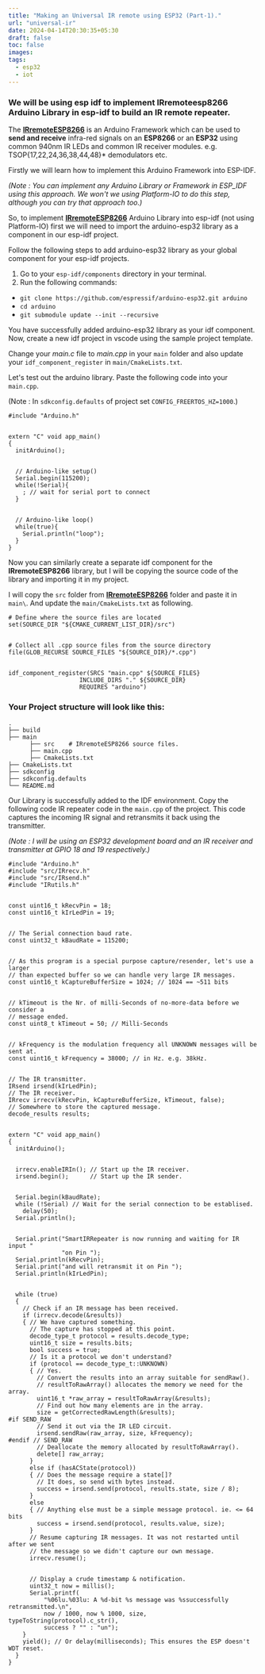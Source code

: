 ```yaml
---
title: "Making an Universal IR remote using ESP32 (Part-1)."
url: "universal-ir"
date: 2024-04-14T20:30:35+05:30
draft: false
toc: false
images:
tags:
  - esp32
  - iot
---
```



### We will be using esp idf to implement IRremoteesp8266 Arduino Library in esp-idf to build an IR remote repeater.


The [**IRremoteESP8266**](https://github.com/crankyoldgit/IRremoteESP8266) is an Arduino Framework which can be used to **send and receive** infra-red signals on an **ESP8266** or an **ESP32** using common 940nm IR LEDs and common IR receiver modules. e.g. TSOP{17,22,24,36,38,44,48}* demodulators etc.


Firstly we will learn how to implement this Arduino Framework into ESP-IDF.


*(Note : You can implement any Arduino Library or Framework in ESP_IDF using this approach. We won't we using Platform-IO to do this step, although you can try that approach too.)*


So, to implement [**IRremoteESP8266**](https://github.com/crankyoldgit/IRremoteESP8266) Arduino Library into esp-idf (not using Platform-IO) first we will need to import the arduino-esp32 library as a component in our esp-idf project.


Follow the following steps to add arduino-esp32 library as your global component for your esp-idf projects.
1. Go to your `esp-idf/components` directory in your terminal.
2. Run the following commands:
  - `git clone https://github.com/espressif/arduino-esp32.git arduino`
  - `cd arduino`
  - `git submodule update --init --recursive`


You have successfully added arduino-esp32 library as your idf component.
Now, create a new idf project in vscode using the sample project template.


Change your *main.c* file to *main.cpp* in your `main` folder and also update your `idf_component_register` in `main/CmakeLists.txt`.


Let's test out the arduino library. Paste the following code into your `main.cpp`.


(Note : In `sdkconfig.defaults` of project set `CONFIG_FREERTOS_HZ=1000`.)


```
#include "Arduino.h"


extern "C" void app_main()
{
  initArduino();


  // Arduino-like setup()
  Serial.begin(115200);
  while(!Serial){
    ; // wait for serial port to connect
  }


  // Arduino-like loop()
  while(true){
    Serial.println("loop");
  }
}
```


Now you can similarly create a separate idf component for the **IRremoteESP8266** library, but I will be copying the source code of the library and importing it in my project.


I will copy the `src` folder from [**IRremoteESP8266**](https://github.com/crankyoldgit/IRremoteESP8266) folder and paste it in `main\`. And update the `main/CmakeLists.txt` as following.


```
# Define where the source files are located
set(SOURCE_DIR "${CMAKE_CURRENT_LIST_DIR}/src")


# Collect all .cpp source files from the source directory
file(GLOB_RECURSE SOURCE_FILES "${SOURCE_DIR}/*.cpp")


idf_component_register(SRCS "main.cpp" ${SOURCE_FILES}
                    INCLUDE_DIRS "." ${SOURCE_DIR}
                    REQUIRES "arduino")
```


### Your Project structure will look like this:
    .
    ├── build                  
    ├── main                    
          ├── src    # IRremoteESP8266 source files.
          ├── main.cpp
          ├── CmakeLists.txt              
    ├── CmakeLists.txt                    
    ├── sdkconfig                  
    ├── sdkconfig.defaults
    └── README.md




Our Library is successfully added to the IDF environment. Copy the following code IR repeater code in the `main.cpp` of the project. This code captures the incoming IR signal and retransmits it back using the transmitter.


*(Note : I will be using an ESP32 development board and an IR receiver and transmitter at GPIO 18 and 19 respectively.)*


```
#include "Arduino.h"
#include "src/IRrecv.h"
#include "src/IRsend.h"
#include "IRutils.h"


const uint16_t kRecvPin = 18;
const uint16_t kIrLedPin = 19;


// The Serial connection baud rate.
const uint32_t kBaudRate = 115200;


// As this program is a special purpose capture/resender, let's use a larger
// than expected buffer so we can handle very large IR messages.
const uint16_t kCaptureBufferSize = 1024; // 1024 == ~511 bits


// kTimeout is the Nr. of milli-Seconds of no-more-data before we consider a
// message ended.
const uint8_t kTimeout = 50; // Milli-Seconds


// kFrequency is the modulation frequency all UNKNOWN messages will be sent at.
const uint16_t kFrequency = 38000; // in Hz. e.g. 38kHz.


// The IR transmitter.
IRsend irsend(kIrLedPin);
// The IR receiver.
IRrecv irrecv(kRecvPin, kCaptureBufferSize, kTimeout, false);
// Somewhere to store the captured message.
decode_results results;


extern "C" void app_main()
{
  initArduino();


  irrecv.enableIRIn(); // Start up the IR receiver.
  irsend.begin();      // Start up the IR sender.


  Serial.begin(kBaudRate);
  while (!Serial) // Wait for the serial connection to be establised.
    delay(50);
  Serial.println();


  Serial.print("SmartIRRepeater is now running and waiting for IR input "
               "on Pin ");
  Serial.println(kRecvPin);
  Serial.print("and will retransmit it on Pin ");
  Serial.println(kIrLedPin);


  while (true)
  {
    // Check if an IR message has been received.
    if (irrecv.decode(&results))
    { // We have captured something.
      // The capture has stopped at this point.
      decode_type_t protocol = results.decode_type;
      uint16_t size = results.bits;
      bool success = true;
      // Is it a protocol we don't understand?
      if (protocol == decode_type_t::UNKNOWN)
      { // Yes.
        // Convert the results into an array suitable for sendRaw().
        // resultToRawArray() allocates the memory we need for the array.
        uint16_t *raw_array = resultToRawArray(&results);
        // Find out how many elements are in the array.
        size = getCorrectedRawLength(&results);
#if SEND_RAW
        // Send it out via the IR LED circuit.
        irsend.sendRaw(raw_array, size, kFrequency);
#endif // SEND_RAW
        // Deallocate the memory allocated by resultToRawArray().
        delete[] raw_array;
      }
      else if (hasACState(protocol))
      { // Does the message require a state[]?
        // It does, so send with bytes instead.
        success = irsend.send(protocol, results.state, size / 8);
      }
      else
      { // Anything else must be a simple message protocol. ie. <= 64 bits
        success = irsend.send(protocol, results.value, size);
      }
      // Resume capturing IR messages. It was not restarted until after we sent
      // the message so we didn't capture our own message.
      irrecv.resume();


      // Display a crude timestamp & notification.
      uint32_t now = millis();
      Serial.printf(
          "%06lu.%03lu: A %d-bit %s message was %ssuccessfully retransmitted.\n",
          now / 1000, now % 1000, size, typeToString(protocol).c_str(),
          success ? "" : "un");
    }
    yield(); // Or delay(milliseconds); This ensures the ESP doesn't WDT reset.
  }
}
```